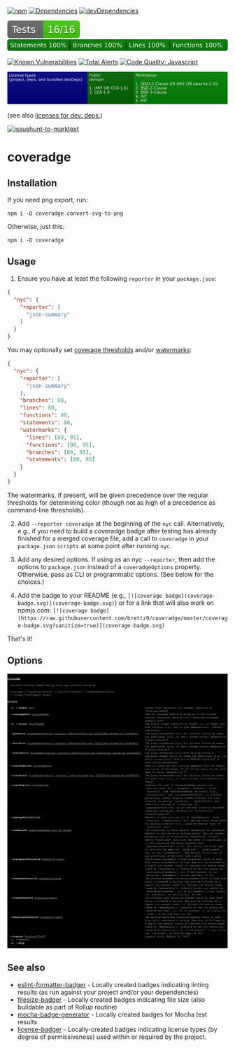 [![npm](https://img.shields.io/npm/v/coveradge.svg)](https://www.npmjs.com/package/coveradge)
[![Dependencies](https://img.shields.io/david/brettz9/coveradge.svg)](https://david-dm.org/brettz9/coveradge)
[![devDependencies](https://img.shields.io/david/dev/brettz9/coveradge.svg)](https://david-dm.org/brettz9/coveradge?type=dev)

[![testing badge](https://raw.githubusercontent.com/brettz9/coveradge/master/badges/tests-badge.svg?sanitize=true)](badges/tests-badge.svg)
[![coverage badge](https://raw.githubusercontent.com/brettz9/coveradge/master/badges/coverage-badge.svg?sanitize=true)](badges/coverage-badge.svg)

[![Known Vulnerabilities](https://snyk.io/test/github/brettz9/coveradge/badge.svg)](https://snyk.io/test/github/brettz9/coveradge)
[![Total Alerts](https://img.shields.io/lgtm/alerts/g/brettz9/coveradge.svg?logo=lgtm&logoWidth=18)](https://lgtm.com/projects/g/brettz9/coveradge/alerts)
[![Code Quality: Javascript](https://img.shields.io/lgtm/grade/javascript/g/brettz9/coveradge.svg?logo=lgtm&logoWidth=18)](https://lgtm.com/projects/g/brettz9/coveradge/context:javascript)

<!--[![License](https://img.shields.io/npm/l/coveradge.svg)](LICENSE-MIT.txt)-->
[![Licenses badge](https://raw.githubusercontent.com/brettz9/coveradge/master/badges/licenses-badge.svg?sanitize=true)](badges/licenses-badge.svg)

(see also [licenses for dev. deps.](https://raw.githubusercontent.com/brettz9/coveradge/master/badges/licenses-badge-dev.svg?sanitize=true))

[![issuehunt-to-marktext](https://issuehunt.io/static/embed/issuehunt-button-v1.svg)](https://issuehunt.io/r/brettz9/coveradge)

# coveradge

## Installation

If you need png export, run:

```
npm i -D coveradge convert-svg-to-png
```

Otherwise, just this:

```
npm i -D coveradge
```

## Usage

1. Ensure you have at least the following `reporter` in your `package.json`:

```json
{
  "nyc": {
    "reporter": [
      "json-summary"
    ]
  }
}
```

You may optionally set [coverage thresholds](https://github.com/istanbuljs/nyc#coverage-thresholds) and/or [watermarks](https://github.com/istanbuljs/nyc#high-and-low-watermarks):

```json
{
  "nyc": {
    "reporter": [
      "json-summary"
    ],
    "branches": 80,
    "lines": 80,
    "functions": 80,
    "statements": 80,
    "watermarks": {
      "lines": [80, 95],
      "functions": [80, 95],
      "branches": [80, 95],
      "statements": [80, 95]
    }
  }
}
```

The watermarks, if present, will be given precedence over the regular thresholds for determining color (though not as high of a precedence as command-line thresholds).

2. Add `--reporter coveradge` at the beginning of the `nyc` call. Alternatively,
e.g., if you need to build a coveradge badge after testing has already finished
for a merged coverage file, add a call to `coveradge` in your `package.json`
`scripts` at some point after running `nyc`.

3. Add any desired options. If using as an nyc `--reporter`, then add the options to `package.json` instead of a `coveradgeOptions` property. Otherwise, pass as CLI
or programmatic options. (See below for the choices.)

4. Add the badge to your README (e.g., `[![coverage badge](coverage-badge.svg)](coverage-badge.svg)`) or for a link that will also work on npmjs.com: `[![coverage badge](https://raw.githubusercontent.com/brettz9/coveradge/master/coverage-badge.svg?sanitize=true)](coverage-badge.svg)`

That's it!

## Options

[![CLI instructions](cli.svg)](cli.svg)

## See also

- [eslint-formatter-badger](https://github.com/brettz9/eslint-formatter-badger) -
    Locally created badges indicating linting results (as run against your project
    and/or your dependencies)
- [filesize-badger](https://github.com/brettz9/filesize-badger) - Locally created
    badges indicating file size (also buildable as part of Rollup routine)
- [mocha-badge-generator](https://github.com/ianpogi5/mocha-badge-generator) - Locally
    created badges for Mocha test results
- [license-badger](https://github.com/brettz9/license-badger) - Locally-created
    badges indicating license types (by degree of permissiveness) used
    within or required by the project.
